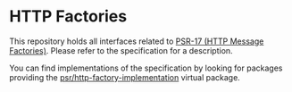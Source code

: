 HTTP Factories
==============

This repository holds all interfaces related to [PSR-17 (HTTP Message Factories)][psr-17].
Please refer to the specification for a description.

You can find implementations of the specification by looking for packages providing the
[psr/http-factory-implementation](https://packagist.org/providers/psr/http-factory-implementation) virtual package.

[psr-17]: https://www.php-fig.org/psr/psr-17/
